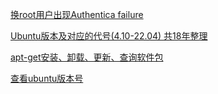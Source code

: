 [换root用户出现Authentica failure](https://www.jianshu.com/p/2969f82e9099)

[Ubuntu版本及对应的代号(4.10-22.04) 共18年整理](https://blog.csdn.net/weixin_44503976/article/details/126783473)

[apt-get安装、卸载、更新、查询软件包](https://blog.csdn.net/xiaiming0/article/details/123958847)

[查看ubuntu版本号](https://blog.csdn.net/my__blog/article/details/125691611)